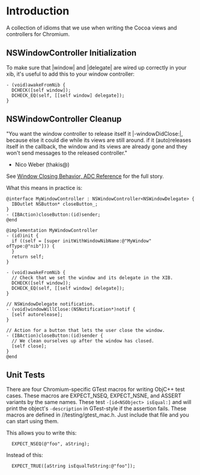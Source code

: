 # Introduction

A collection of idioms that we use when writing the Cocoa views and controllers for Chromium.

## NSWindowController Initialization

To make sure that |window| and |delegate| are wired up correctly in your xib, it's useful to add this to your window controller:

```
- (void)awakeFromNib {
  DCHECK([self window]);
  DCHECK_EQ(self, [[self window] delegate]);
}
```

## NSWindowController Cleanup

"You want the window controller to release itself it |-windowDidClose:|, because else it could die while its views are still around. if it (auto)releases itself in the callback, the window and its views are already gone and they won't send messages to the released controller."
- Nico Weber (thakis@)

See [Window Closing Behavior, ADC Reference](http://developer.apple.com/mac/library/documentation/Cocoa/Conceptual/Documents/Concepts/WindowClosingBehav.html#//apple_ref/doc/uid/20000027) for the full story.

What this means in practice is:

```
@interface MyWindowController : NSWindowController<NSWindowDelegate> {
  IBOutlet NSButton* closeButton_;
}
- (IBAction)closeButton:(id)sender;
@end

@implementation MyWindowController
- (id)init {
  if ((self = [super initWithWindowNibName:@"MyWindow" ofType:@"nib"])) {
  }
  return self;
}

- (void)awakeFromNib {
  // Check that we set the window and its delegate in the XIB.
  DCHECK([self window]);
  DCHECK_EQ(self, [[self window] delegate]);
}

// NSWindowDelegate notification.
- (void)windowWillClose:(NSNotification*)notif {
  [self autorelease];
}

// Action for a button that lets the user close the window.
- (IBAction)closeButton:(id)sender {
  // We clean ourselves up after the window has closed.
  [self close];
}
@end
```

## Unit Tests

There are four Chromium-specific GTest macros for writing ObjC++ test cases.  These macros are EXPECT\_NSEQ, EXPECT\_NSNE, and ASSERT variants by the same names.  These test `-[id<NSObject> isEqual:]` and will print the object's `-description` in GTest-style if the assertion fails.  These macros are defined in //testing/gtest\_mac.h.  Just include that file and you can start using them.

This allows you to write this:
```
  EXPECT_NSEQ(@"foo", aString);
```
Instead of this:
```
  EXPECT_TRUE([aString isEqualToString:@"foo"]);
```